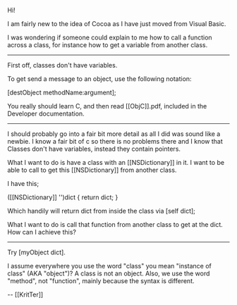 Hi!

I am fairly new to the idea of Cocoa as I have just moved from Visual Basic. 

I was wondering if someone could explain to me how to call a function across a class, for instance how to get a variable from another class.

----

First off, classes don't have variables.

To get send a message to an object, use the following notation:

[destObject methodName:argument];

You really should learn C, and then read [[ObjC]].pdf, included in the Developer documentation.

----

I should probably go into a fair bit more detail as all I did was sound like a newbie. I know a fair bit of c so there is no problems there and I know that Classes don't have variables, instead they contain pointers.

What I want to do is have a class with an [[NSDictionary]] in it. I want to be able to call to get this [[NSDictionary]] from another class.

I have this;

([[NSDictionary]] '')dict
{
      return dict;
}

Which handily will return dict from inside the class via [self dict];

What I want to do is call that function from another class to get at the dict. How can I achieve this?

----

Try [myObject dict].

I assume everywhere you use the word "class" you mean "instance of class" (AKA "object")? A class is not an object. Also, we use the word "method", not "function", mainly because the syntax is different.

-- [[KritTer]]